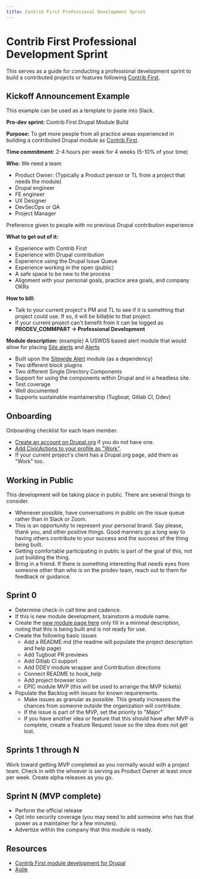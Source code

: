 ```yaml
---
title: Contrib First Professional Development Sprint
---
```


# Contrib First Professional Development Sprint

This serves as a guide for conducting a professional development sprint to build a contributed projects or features following [Contrib First](./contrib-first.md).

## Kickoff Announcement Example

This example can be used as a template to paste into Slack.

**Pro-dev sprint:** Contrib First Drupal Module Build

**Purpose:** To get more people from all practice areas experienced in building a contributed Drupal module as [Contrib First](https://guidebook.civicactions.com/en/latest/common-practices-tools/contribution/contrib-first/).

**Time commitment:** 2-4 hours per week for 4 weeks (5-10% of your time)

**Who:** We need a team

-   Product Owner: (Typically a Product person or TL from a project that needs the module)
-   Drupal engineer
-   FE engineer
-   UX Designer
-   DevSecOps or QA
-   Project Manager

Preference given to people with no previous Drupal contribution experience

**What to get out of it:**

-   Experience with Contrib First
-   Experience with Drupal contribution
-   Experience using the Drupal Issue Queue
-   Experience working in the open (public)
-   A safe space to be new to the process
-   Alignment with your personal goals, practice area goals, and company OKRs

**How to bill:**

-   Talk to your current project's PM and TL to see if it is something that project could use. If so, it will be billable to that project.
-   If your current project can't benefit from it can be logged as **PRODEV_COMMPART \-\> Professional Development**

**Module description:** (example)
A USWDS based alert module that would allow for placing [Site alerts](https://designsystem.digital.gov/components/site-alert/) and [Alerts](https://designsystem.digital.gov/components/alert/)

-   Built upon the [Sitewide Alert](https://www.drupal.org/project/sitewide_alert) module (as a dependency)
-   Two different block plugins
-   Two different Single Directory Components
-   Support for using the components within Drupal and in a headless site.
-   Test coverage
-   Well documented
-   Supports sustainable maintainership (Tugboat, Gitlab CI, Ddev)

## Onboarding

Onboarding checklist for each team member.

-   [Create an account on Drupal.org](https://www.drupal.org/user/register) if you do not have one.
-   [Add CivicActions to your profile as "Work"](../../practice-areas/engineering/drupal/drupal-for-drupal-engineers.md#contributions-to-drupalorg).
-   If your current project's client has a Drupal.org page, add them as "Work" too.

## Working in Public

This development will be taking place in public. There are several things to consider.

-   Whenever possible, have conversations in public on the issue queue rather than in Slack or Zoom.
-   This is an opportunity to represent your personal brand. Say please, thank you, and other positive things. Good manners go a long way to having others contribute to your success and the success of the thing being built.
-   Getting comfortable participating in public is part of the goal of this, not just building the thing.
-   Bring in a friend. If there is something interesting that needs eyes from someone other than who is on the prodev team, reach out to them for feedback or guidance.

## Sprint 0

-   Determine check-in call time and cadence.
-   If this is new module development, brainstorm a module name.
-   Create the [new module page here](https://www.drupal.org/node/add/project-module) only fill in a minimal description, noting that this is being built and is not ready for use.
-   Create the following basic issues
    -   Add a README.md (the readme will populate the project description and help page)
    -   Add Tugboat PR previews
    -   Add Gitlab CI support
    -   Add DDEV module wrapper and Contribution directions
    -   Connect README to hook_help
    -   Add project browser icon
    -   EPIC module MVP (this will be used to arrange the MVP tickets)
-   Populate the Backlog with issues for known requirements.
    -   Make issues as granular as possible. This greatly increases the chances from someone outside the organization will contribute.
    -   If the issue is part of the MVP, set the priority to "Major"
    -   If you have another idea or feature that this should have after MVP is complete, create a Feature Request issue so the idea does not get lost.

## Sprints 1 through N

Work toward getting MVP completed as you normally would with a project team. Check in with the whoever is serving as Product Owner at least once per week. Create alpha releases as you go.

## Sprint N (MVP complete)

-   Perform the official release
-   Opt into security coverage (you may need to add someone who has that power as a maintainer for a few minutes).
-   Advertize within the company that this module is ready.

## Resources

-   [Contrib First module development for Drupal](../practice-areas/engineering/drupal/drupal-contrib-first-module-development.md)
-   [Agile](../agile/README.md)
